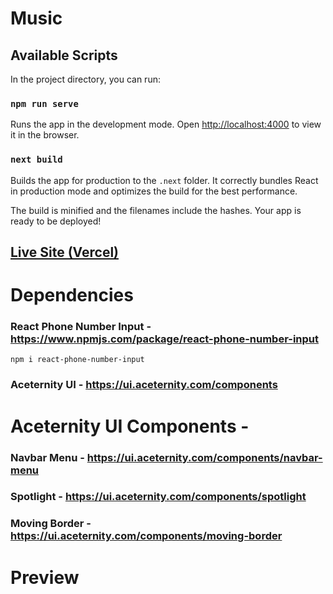 # Music

## Available Scripts

In the project directory, you can run:

### `npm run serve`

Runs the app in the development mode.
Open [http://localhost:4000](http://localhost:3000) to view it in the browser.

### `next build`

Builds the app for production to the `.next` folder.
It correctly bundles React in production mode and optimizes the build for the best performance.

The build is minified and the filenames include the hashes.
Your app is ready to be deployed!

## [Live Site (Vercel)](https://music-aceternityy.vercel.app/)

# Dependencies

### React Phone Number Input - https://www.npmjs.com/package/react-phone-number-input
    npm i react-phone-number-input

### Aceternity UI - https://ui.aceternity.com/components


# Aceternity UI Components -

### Navbar Menu - https://ui.aceternity.com/components/navbar-menu

### Spotlight - https://ui.aceternity.com/components/spotlight

### Moving Border - https://ui.aceternity.com/components/moving-border


# Preview
